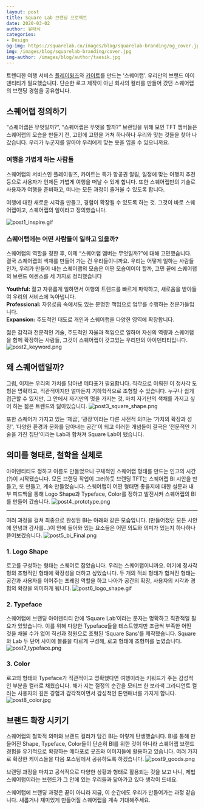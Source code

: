 ```yaml
---
layout: post
title: Square Lab 브랜딩 프로젝트
date: 2020-03-02
author: 유태식
categories: 
- Design
og-img: https://squarelab.co/images/blog/squarelab-branding/og_cover.jpg
img: /images/blog/squarelab-branding/cover.jpg
img-author: /images/blog/author/taesik.jpg
---
```


트렌디한 여행 서비스 [플레이윙즈](https://www.playwings.co.kr/about)와 [카이트](https://kyte.travel/)를 만드는 ‘스퀘어랩’. 우리만의 브랜드 아이덴티티가 필요했습니다. 단순한 로고 제작이 아닌 회사의 컬러를 만들어 갔던 스퀘어랩의 브랜딩 경험을 공유합니다.

## 스퀘어랩 정의하기

“스퀘어랩은 무엇일까?”, “스퀘어랩은 무엇을 할까?” 브랜딩을 위해 모인 TFT 멤버들은 스퀘어랩의 모습을 만들기 전, 고민에 고민을 거쳐 하나하나 우리와 맞는 것들을 찾아 나갔습니다. 우리가 누군지를 알아야 우리에게 맞는 옷을 입을 수 있으니까요. 

### 여행을 가볍게 하는 사람들

스퀘어랩의 서비스인 플레이윙즈, 카이트는 특가 항공권 알림, 일정에 맞는 여행지 추천 등으로 사용자가 언제든 가볍게 여행을 떠날 수 있게 합니다. 또한 스퀘어랩만의 기술로 사용자가 여행을 준비하고, 떠나는 모든 과정이 즐거울 수 있도록 합니다.

여행에 대한 새로운 시각을 만들고, 경험이 확장될 수 있도록 하는 것. 그것이 바로 스퀘어랩이고, 스퀘어랩의 일이라고 정의했습니다.

![post1_inspire.gif](/images/blog/squarelab-branding/post1_inspire.gif)

### 스퀘어랩에는 어떤 사람들이 일하고 있을까? 

스퀘어랩의 역할을 정한 후, 이제 “스퀘어랩 멤버는 무엇일까?”에 대해 고민했습니다. 결국 스퀘어랩의 색채를 만들어 가는 건 우리들이니까요. 우리는 어떻게 일하는 사람들인가, 우리가 만들어 내는 스퀘어랩의 모습은 어떤 모습이어야 할까, 고민 끝에 스퀘어랩의 브랜드 에센스를 세 가지로 정리했습니다

**Youthful:** 젊고 자유롭게 일하면서 여행의 트렌드를 빠르게 파악하고, 새로움을 받아들여 우리의 서비스에 녹아냅니다.<br>
**Professional:** 자유로움 속에서도 있는 분명한 책임으로 업무를 수행하는 전문가들입니다.<br>
**Expansion:** 주도적인 태도로 개인과 스퀘어랩을 다양한 영역에 확장합니다.

젊은 감각과 전문적인 기술, 주도적인 자율과 책임으로 일하며 자신의 역량과 스퀘어랩을 함께 확장하는 사람들, 그것이 스퀘어랩이 갖고있는 우리만의 아이덴티티입니다.
![post2_keyword.png](/images/blog/squarelab-branding/post2_keyword.png) 

## 왜 스퀘어랩일까?

그럼, 이제는 우리의 가치를 담아낸 메타포가 필요합니다. 직각으로 이뤄진 이 정사각 도형은 명확하고, 직관적이지만 얼마든지 기하학적으로 조형할 수 있습니다.
누구나 쉽게 접근할 수 있지만, 그 안에서 자기만의 멋을 가지는 것, 마치 자기만의 색채를 가지고 싶어 하는 젊은 트렌드와 닮아있습니다.
![post3_square_shape.png](/images/blog/squarelab-branding/post3_square_shape.png)

또한 스퀘어가 가지고 있는 ‘제곱’, ‘광장’이라는 다른 사전적 의미는 ‘가치의 확장과 성장', ‘다양한 환경과 문화를 담아내는 공간'이 되고 이러한 개념들이 결국은 ‘전문적인 기술을 가진 집단’이라는 Lab과 합쳐져 Square Lab이 됐습니다.
   
## 의미를 형태로, 철학을 실체로

아이덴티티도 정하고 이름도 만들었으니 구체적인 스퀘어랩 형태를 만드는 인고의 시간(?)이 시작됐습니다. 모든 브랜딩 작업이 그러하듯 브랜딩 TFT는 스퀘어랩 BI 시안을 만들고, 또 만들고, 계속 만들었습니다. 스퀘어랩이 어떤 형태면 좋을지에 대한 설문과 내부 피드백을 통해 Logo Shape과 Typeface, Color를 정하고 발전시켜 스퀘어랩의 BI를 만들어 갔습니다.
![post4_prototype.png](/images/blog/squarelab-branding/post4_prototype.png) 

---

여러 과정을 걸쳐 최종으로 완성된 BI는 아래와 같은 모습입니다. (만들어졌던 모든 시안에 안녕과 감사를…)이 안에 들어와 있는 요소들은 어떤 의도와 의미가 있는지 하나하나 뜯어보겠습니다.
![post5_bi_Final.png](/images/blog/squarelab-branding/post5_bi_Final.png) 

### 1. Logo Shape

로고를 구성하는 형태는 스퀘어로 잡았습니다. 우리는 스퀘어랩이니까요. 여기에 정사각형의 조형적인 형태에 확장성을 더하고 싶었습니다. 두 개의 꺽쇠 형태가 합쳐진 형태는 공간과 사용자를 이어주는 프레임 역할을 하고 나아가 공간의 확장, 사용자의 시각과 경험의 확장을 의미하게 됩니다.
![post6_logo_shape.gif](/images/blog/squarelab-branding/post6_logo_shape.gif)
    
### 2. Typeface
스퀘어랩에 브랜딩 아이덴티티 안에 ‘Square Lab’이라는 문자는 명확하고 직관적일 필요가 있었습니다. 이를 위해 다양한 Typeface들을 테스트했지만 조금씩 부족한 어떤 것을 채울 수가 없어 직선과 정원으로 조형된 ‘Square Sans’를 제작했습니다. Square와 Lab 두 단어 사이에 볼륨을 다르게 구성해, 로고 형태에 조형미를 높였습니다.
![post7_typeface.png](/images/blog/squarelab-branding/post7_typeface.png) 

### 3. Color

로고의 형태와 Typeface가 직관적이고 명확했다면 여행이라는 키워드가 주는 감성적인 부분을 컬러로 채웠습니다. 해가 지는 절정의 순간을 모티브 한 보라색 그라디언트 컬러는 사용자의 깊은 경험과 감각적이면서 감성적인 톤앤매너를 가지게 합니다.
![post8_color.jpg](/images/blog/squarelab-branding/post8_color.jpg) 

## 브랜드 확장 시키기

스퀘어랩의 철학적 의미와 브랜드 컬러가 담긴 BI는 이렇게 탄생했습니다. BI를 통해 만들어진 Shape, Typeface, Color들이 단순히 BI를 위한 것이 아니라 스퀘어랩 브랜드 경험을 유기적으로 확장하는 메타포로 굿즈와 이미지들에 활용하고 있습니다. 여러 가지로 확장한 케이스들을 다음 포스팅에서 공유하도록 하겠습니다.
![post9_goods.png](/images/blog/squarelab-branding/post9_goods.png) 

브랜딩 과정을 마치고 공식적으로 다양한 상황과 형태로 활용되는 것을 보고 나니, 제법 스퀘어랩이라는 브랜드가 그 안에 있는 우리들과 닮아가고 있다 생각이 드네요.

스퀘어랩에 브랜딩 과정은 끝이 아니라 지금, 이 순간에도 우리가 만들어가는 과정 같습니다. 새롭거나 재미있게 만들어질 스퀘어랩을 계속 기대해주세요.